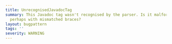 ```yaml
---
title: UnrecognisedJavadocTag
summary: This Javadoc tag wasn't recognised by the parser. Is it malformed somehow,
  perhaps with mismatched braces?
layout: bugpattern
tags: ''
severity: WARNING
---
```


<!--
*** AUTO-GENERATED, DO NOT MODIFY ***
To make changes, edit the @BugPattern annotation or the explanation in docs/bugpattern.
-->



